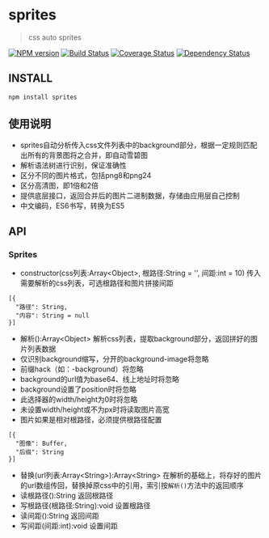 sprites
====

> css auto sprites

[![NPM version](https://badge.fury.io/js/sprites.png)](https://npmjs.org/package/sprites)
[![Build Status](https://travis-ci.org/army8735/sprites.svg?branch=master)](https://travis-ci.org/army8735/sprites)
[![Coverage Status](https://coveralls.io/repos/army8735/sprites/badge.png)](https://coveralls.io/r/army8735/sprites)
[![Dependency Status](https://david-dm.org/army8735/sprites.png)](https://david-dm.org/army8735/sprites)

## INSTALL
```
npm install sprites
```

## 使用说明
* sprites自动分析传入css文件列表中的background部分，根据一定规则匹配出所有的背景图将之合并，即自动雪碧图
* 解析语法树进行识别，保证准确性
* 区分不同的图片格式，包括png8和png24
* 区分高清图，即1倍和2倍
* 提供底层接口，返回合并后的图片二进制数据，存储由应用层自己控制
* 中文编码，ES6书写，转换为ES5

## API

### Sprites
* constructor(css列表:Array\<Object>, 根路径:String = '', 间距:int = 10) 传入需要解析的css列表，可选根路径和图片拼接间距
```
[{
  "路径": String,
  "内容": String = null
}]
```
* 解析():Array\<Object> 解析css列表，提取background部分，返回拼好的图片列表数据
 * 仅识别background缩写，分开的background-image将忽略
 * 前缀hack（如：-background）将忽略
 * background的url值为base64、线上地址时将忽略
 * background设置了position时将忽略
 * 此选择器的width/height为0时将忽略
 * 未设置width/height或不为px时将读取图片高宽
 * 图片如果是相对根路径，必须提供根路径配置
```
[{
  "图像": Buffer,
  "后缀": String
}]
```
* 替换(url列表:Array\<String>):Array\<String> 在解析的基础上，将存好的图片的url数组传回，替换掉原css中的引用，索引按`解析()`方法中的返回顺序
* 读根路径():String 返回根路径
* 写根路径(根路径:String):void 设置根路径
* 读间距():String 返回间距
* 写间距(间距:int):void 设置间距